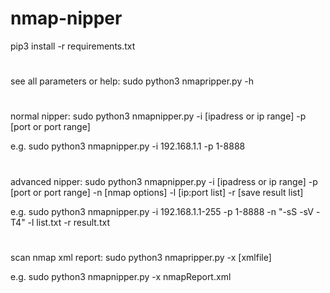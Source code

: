 # nmap-nipper
pip3 install -r requirements.txt
#
see all parameters or help: sudo python3 nmapripper.py -h
#
normal nipper: sudo python3 nmapnipper.py -i [ipadress or ip range] -p [port or port range]

e.g. sudo python3 nmapnipper.py -i 192.168.1.1 -p 1-8888
#
advanced nipper: sudo python3 nmapnipper.py -i [ipadress or ip range] -p [port or port range] -n [nmap options] -l [ip:port list] -r [save result list]

e.g. sudo python3 nmapnipper.py -i 192.168.1.1-255 -p 1-8888 -n "-sS -sV -T4" -l list.txt -r result.txt
#
scan nmap xml report: sudo python3 nmapripper.py -x [xmlfile]

e.g. sudo python3 nmapnipper.py -x nmapReport.xml
